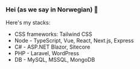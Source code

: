 ### Hei (as we say in Norwegian) 👋

Here's my stacks:
- CSS frameworks: Tailwind CSS
- Node - TypeScript, Vue, React, Next.js, Express
- C# - ASP.NET Blazor, Sitecore
- PHP - Laravel, WordPress
- DB - MySQL, MSSQL, MongoDB

<!--
**deviationist/deviationist** is a ✨ _special_ ✨ repository because its `README.md` (this file) appears on your GitHub profile.

Here are some ideas to get you started:

- 🔭 I’m currently working on ...
- 🌱 I’m currently learning ...
- 👯 I’m looking to collaborate on ...
- 🤔 I’m looking for help with ...
- 💬 Ask me about ...
- 📫 How to reach me: ...
- 😄 Pronouns: ...
- ⚡ Fun fact: ...
-->
